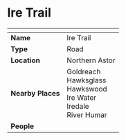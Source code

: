 # Ire Trail

| []() | |
| --- | --- |
| **Name** | Ire Trail |
| **Type** | Road |
| **Location** | Northern Astor |
| **Nearby Places** | Goldreach<br />Hawksglass<br />Hawkswood<br />Ire Water<br />Iredale<br />River Humar |
| **People** | |
